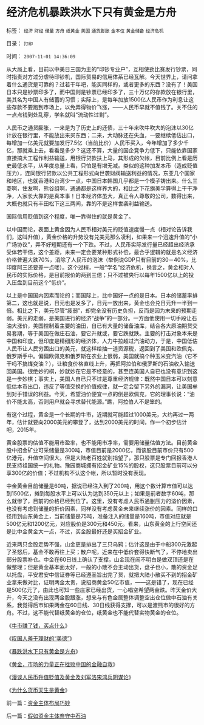 # 经济危机暴跌洪水下只有黄金是方舟

标签： `经济` `财经` `储量` `方舟` `纸黄金` `美国` `通货膨胀` `金本位` `黄金储备` `经济危机` 

目录： `打印`

时间： `2007-11-01 14:36:09`

从大局上看，目前以中美日三国为主的“印钞专业户”，互相使劲比赛发行钞票，同时指责对方过分虐待印钞机，国际贸易的信用体系已经瓦解。今天世界上，请问拿着什么通货是可靠的？过若干年吧，能买同样的，或者更多的东西？没有了！美国日本只是钞票印多了，而中国则是钞票已经印多了，三十万亿的存款放在银行里，美其名为中国人有储蓄的习惯；实际上，是每年加放1500亿人民币作为利息让这些存款不要跑到市场上，以免弄得物价飞涨，——人民币早就不值钱了。关不住的一点点钱到处乱穿，学名就叫“流动性过剩”。

人民币之通货膨胀，一来是为了历史上的还债，三十年来吹牛吹大的泡沫以30亿计放在银行里，不能放出来买东西；二来，大动脉还在失血，一要继续低估出口，每增加一亿美元就要加发行7.5亿（当前比价）人民币买入，今年增加了多少千亿，那就乘上去，看看是多少？这还不算，大量的国企竞争力低下，只能依靠国家直接搞大工程作利益输送，用银行贷款扶上马，其形成的欠帐，目前比例上看是历史最低水平，从年度总量上看，只怕是有增无减。类似的这种加发本币（造成贬值压力），连同银行贷款以公共工程形式向世袭财阀输送利益的情况，东亚几个国家和地区，也就香港和台湾少一点，中国日本韩国几乎都是一个模子铸出来。什么三菱啊，住友啊，熊谷组啊，通通都是这样养大的，相比之下花旗美孚算得上干干净净，人家长大靠的是真本事！日本经济体虽大，真正令人尊敬的公司，数得出来，大概也就只有丰田松下这三两间，靠的不是这样世袭利益输送。

国际信用贬值到这个程度，唯一靠得住的就是黄金了。

以中国而论，表面上黄金因为人民币相对美元的贬值速度慢一点（相对论告诉我们，这叫升值），黄金价格的升势没有兑美元那么凌利，如果来一个迅速升值的“小广场协议”，弄不好短期还有一个下跌。不过，人民币实际发行量已经超出经济承受体若干倍，这个差距，未来一定会要某种形式补偿，最合乎逻辑的就是名义经济价格普遍大跌70%，消除了人民币的泡沫（举例说GDP只有目前的30－40%，比印度阿三还要差一点喽）。这个过程，一般“学名”经济危机，换言之，黄金相对人民币的实际价格，是目前报价的两到三倍；只不过被央行以每年1500亿以上的投入压盘到目前这个“低价”。

以上是中国国内因素而论的；而国际上，比中国好一点的是日本。日本的储蓄率排第二，这也就是说，日元也是发多了，日元一放出来，黄金也会兑日元升一半到一倍。相比之下，美元尽管“疲弱”，却完全没有历史负担，反而是因为末来的预期走弱。美元的走弱，是美国进行的经济“战争”的一部分。一方面他使用一切手段让石油大涨价，美国控制着主要的油田，自已有大量的储备油库，结合各大原油期货交易套期，等于美国在做庄石油，要它升就或，要它跌就跌。主要的打击对象本来是中国和印度，但印度是精细形的经济体，人力牛拉超过汽油动力，于是，中国低估人民币让人民穷困出口的美元，就这样给抽一道资源税，返回到了美国和欧佩克、俄罗斯手中。偏偏欧佩克和俄罗斯在农业上很弱，美国就搞个种玉米变汽油（它不干吗不搞煤变油？），让粮食价格直线上升，再把阿拉伯和俄罗斯的石油收入输送回美国。很绝妙的棋，妙就妙在它是不经意的，甚至连美国人自已也没有意识到这是一步妙棋；事实上，美国人自已只不过是尊重经济规律：既然中国日本可以刻意低估本币出口，违反了等值交换的价值规律，就一定会留下另外的漏洞，让美国牟到对手错误的利益。今天，希望油价便宜一点的倒是欧佩克，它的理事长说：“油价不能太高，否则用户就会寻求替代能源。”瞧，阿拉伯人不是笨的。

有这个过程，黄金是一个长期的牛市，近期就可能超过1000美元，大约再过一两年，估计就要向2000美元的攀登了，达到2000美元的时间，作一个初步估计吧，2015年。

黄金股票的估值不能用市盈率，也不能用市净率，需要用储量估值方法。目前黄金股中招金矿业可采储量是300吨，市值目前是2000亿，而该股目前市价只有500亿港元，升值空间很大。但是大陆老百姓就别指望了，那只股票是专门回报香港人民支持祖国统一的礼物。豫园商城拥有招金矿业15%的股权，这只股票目前可以分享300亿的价值；不过机构不认这个帐，所以暂时没有表现。

中金黄金目前储量是60吨，据说已经注入到了200吨，用这个数计算市值可以达到1500亿，摊到每股水平上可以认为达到350元以上；如果是前者数字60吨，那么就惨了，目前的价格已经到位了。这里，没有考虑人民币通胀压力的溢价因素，也没有考虑到储量的折价因素，同样没有考虑黄金未来继续涨价的因素。同样的口径用到山东黄金上，当前储量是75吨，准备注入的储量是160吨，市值对应就是500亿元和1200亿元，对应股价是300元和450元。看来，山东黄金的上行空间还是比中金黄金大一点，不过，买金股最好还是买招金矿业。

近来两只金股走势不强，山金更是排出了三只乌鸦；估计这是由于中船300元激起了圣怒后，基金不敢再往上买；散户呢，近来在中低价套得快断气了，不停地卖出部分股票补仓。中金在60日线上确认了支撑，山金现在闹不明白是做双顶还是在做整理；但是黄金基本面太好，一般的小散不会主动出货，盘子也小，散的资金足以托盘，平安君安中信证券等已经遵圣旨出完了货，就把大陆小散买不到的招金矿业拿来做对比，证明两金太贵，说招商黄金50亿市值，——这是错了，现在已经是500亿元了，由此也可知一些庄家已经出货，一心唱空希望两金跌。昨天金价大升，今天之没有出现两金股跟涨，想来与有色金属整体调整空出仓位做中石油有关系，我觉得后市如果两金在60日线、30日线获得支撑，可以是渡熊市的很好的方舟。不过，这不能代替纸黄金的仓位，纸黄金也不能代替实物黄金的仓位。

《[牛市赚了钱，买点什么](../../../2007/9/23/有钱，给自已，给家庭买点保险.md)》

《[叹国人羞于理财的“美德”](../../../2007/10/27/黄金暴升，叹国人羞于理财的“美德”？.md)》

《[暴跌洪水下只有黄金是方舟](../../../2007/11/1/经济危机暴跌洪水下只有黄金是方舟.md)》

《[黄金，市场的力量正在挫败中国的金融自救](../../../2007/11/7/黄金，市场的力量正在挫败自救.md)》

《[漫谈人民币升值贬值及黄金及刘军洛宋鸿兵阴谋论](../../../2007/10/28/漫谈人民币升值贬值及黄金及刘军洛宋鸿兵阴谋论.md)》

《[为什么货币天生是黄金](../../../2008/12/10/为什么货币天生是黄金.md)》



前一篇：[资金主体布局巧妙](../../../2007/11/1/资金主体布局巧妙.md)

后一篇：[假如资金主体弃守中石油](../../../2007/11/2/假如资金主体弃守中石油.md)